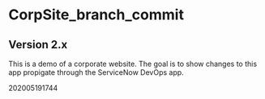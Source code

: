 # CorpSite_branch_commit

## Version 2.x

This is a demo of a corporate website.  The goal is to show changes to this app propigate through the ServiceNow DevOps app.

202005191744
